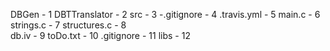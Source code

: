 DBGen - 1
DBTTranslator - 2
src - 3
-.gitignore - 4
.travis.yml - 5
main.c - 6
strings.c - 7
structures.c - 8	
db.iv - 9
toDo.txt - 10
.gitignore - 11
libs - 12